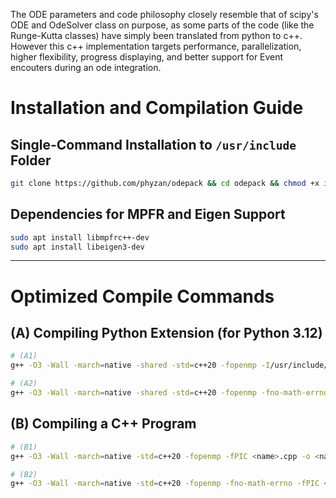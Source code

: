 The ODE parameters and code philosophy closely resemble that of scipy's ODE and OdeSolver class on purpose, as some parts of
the code (like the Runge-Kutta classes) have simply been translated from python to c++.
However this c++ implementation targets performance, parallelization, higher flexibility, progress displaying, and better support for Event encouters
during an ode integration.





# Installation and Compilation Guide

## Single-Command Installation to `/usr/include` Folder

```sh
git clone https://github.com/phyzan/odepack && cd odepack && chmod +x install.sh && sudo ./install.sh && cd ..
```

## Dependencies for MPFR and Eigen Support

```sh
sudo apt install libmpfrc++-dev
sudo apt install libeigen3-dev
```

---

# Optimized Compile Commands

## (A) Compiling Python Extension (for Python 3.12)

```sh
# (A1)
g++ -O3 -Wall -march=native -shared -std=c++20 -fopenmp -I/usr/include/python3.12 -I/usr/include/pybind11 -fPIC $(python3 -m pybind11 --includes) <name>.cpp -o <name>$(python3-config --extension-suffix) -lmpfr -lgmp

# (A2)
g++ -O3 -Wall -march=native -shared -std=c++20 -fopenmp -fno-math-errno -I/usr/include/python3.12 -I/usr/include/pybind11 -fPIC $(python3 -m pybind11 --includes) <name>.cpp -o <name>$(python3-config --extension-suffix) -lmpfr -lgmp
```

## (B) Compiling a C++ Program

```sh
# (B1)
g++ -O3 -Wall -march=native -std=c++20 -fopenmp -fPIC <name>.cpp -o <name> -lmpfr -lgmp

# (B2)
g++ -O3 -Wall -march=native -std=c++20 -fopenmp -fno-math-errno -fPIC <name>.cpp -o <name> -lmpfr -lgmp
```
